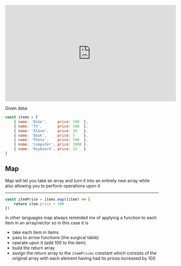 

<center>
	<iframe width="560" height="315" src="https://www.youtube.com/embed/R8rmfD9Y5-c" frameborder="0" allow="accelerometer; autoplay; encrypted-media; gyroscope; picture-in-picture" allowfullscreen></iframe>
</center>

Given data:

```javascript
const items = [
    { name: 'Bike',     price: 100  },
    { name: 'TV',       price: 200  },
    { name: 'Album',    price: 10   },
    { name: 'Book',     price: 5    },
    { name: 'Phone',    price: 500  },
    { name: 'Computer', price: 1000 },
    { name: 'Keyboard', price: 25   }
]
```

## Map

Map will let you take an array and turn it into an entirely new array while also allowing you to perform operations upon it

---

```js
const itemPrice = items.map((item) => {
    return item.price + 100
})
```

in other languages map always reminded me of applying a function to each item in an array/vector so in this case it is

- take each item in items
- pass to arrow functions (the surgical table)
- operate upon it (add 100 to the item)
- build the return array
- assign the return array to the `itemPrices` constant which consists of the original array with each element having had its prices increased by 100

